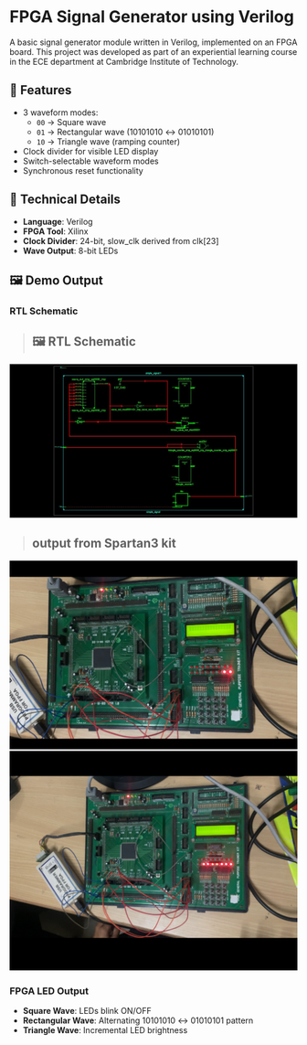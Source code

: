 # FPGA Signal Generator using Verilog

A basic signal generator module written in Verilog, implemented on an FPGA board. This project was developed as part of an experiential learning course in the ECE department at Cambridge Institute of Technology.

## 🎯 Features
- 3 waveform modes:
  - `00` → Square wave
  - `01` → Rectangular wave (10101010 ↔ 01010101)
  - `10` → Triangle wave (ramping counter)
- Clock divider for visible LED display
- Switch-selectable waveform modes
- Synchronous reset functionality

## 🔧 Technical Details
- **Language**: Verilog
- **FPGA Tool**: Xilinx
- **Clock Divider**: 24-bit, slow_clk derived from clk[23]
- **Wave Output**: 8-bit LEDs

## 🖼️ Demo Output
### RTL Schematic
> ## 🖼️ RTL Schematic
![RTL Schematic](images/rtl_schematic.png)
> ## output from Spartan3 kit
![RTL Schematic](images/fpga_kit_output_1.png)
![RTL Schematic](images/fpga_kit_output_2.png)

### FPGA LED Output
- **Square Wave**: LEDs blink ON/OFF
- **Rectangular Wave**: Alternating 10101010 ↔ 01010101 pattern
- **Triangle Wave**: Incremental LED brightness


